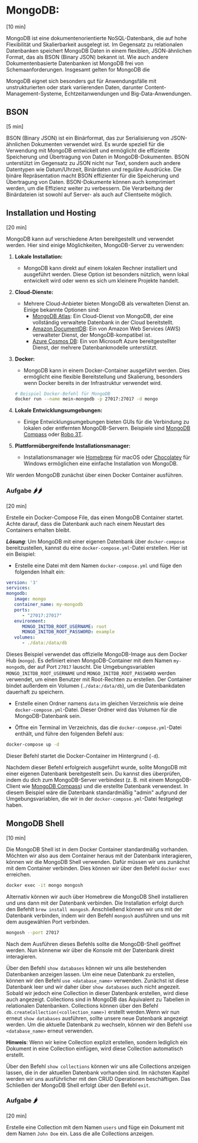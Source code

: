 # MongoDB: 
[10 min]

MongoDB ist eine dokumentenorientierte NoSQL-Datenbank, die auf hohe Flexibilität und Skalierbarkeit ausgelegt ist. Im Gegensatz zu relationalen Datenbanken speichert MongoDB Daten in einem flexiblen, JSON-ähnlichen Format, das als BSON (Binary JSON) bekannt ist. Wie auch andere Dokumentenbasierte Datenbanken ist MongoDB frei von Schemaanforderungen. Insgesamt gelten for MongoDB die 

MongoDB eignet sich besonders gut für Anwendungsfälle mit unstrukturierten oder stark variierenden Daten, darunter Content-Management-Systeme, Echtzeitanwendungen und Big-Data-Anwendungen.


## BSON
[5 min]

BSON (Binary JSON) ist ein Binärformat, das zur Serialisierung von JSON-ähnlichen Dokumenten verwendet wird. Es wurde speziell für die Verwendung mit MongoDB entwickelt und ermöglicht die effiziente Speicherung und Übertragung von Daten in MongoDB-Dokumenten. BSON unterstützt im Gegensatz zu JSON nicht nur Text, sondern auch andere Datentypen wie Datum/Uhrzeit, Binärdaten und reguläre Ausdrücke. Die binäre Repräsentation macht BSON effizienter für die Speicherung und Übertragung von Daten. BSON-Dokumente können auch komprimiert werden, um die Effizienz weiter zu verbessern. Die Verarbeitung der Binärdateien ist sowohl auf Server- als auch auf Clientseite möglich.


## Installation und Hosting
[20 min]

MongoDB kann auf verschiedene Arten bereitgestellt und verwendet werden. Hier sind einige Möglichkeiten, MongoDB-Server zu verwenden:

1. **Lokale Installation:**
   - MongoDB kann direkt auf einem lokalen Rechner installiert und ausgeführt werden. Diese Option ist besonders nützlich, wenn lokal entwickelt wird oder wenn es sich um kleinere Projekte handelt.

2. **Cloud-Dienste:**
   - Mehrere Cloud-Anbieter bieten MongoDB als verwalteten Dienst an. Einige bekannte Optionen sind:
     - [MongoDB Atlas](https://www.mongodb.com/cloud/atlas): Ein Cloud-Dienst von MongoDB, der eine vollständig verwaltete Datenbank in der Cloud bereitstellt.
     - [Amazon DocumentDB](https://aws.amazon.com/documentdb/): Ein von Amazon Web Services (AWS) verwalteter Dienst, der MongoDB-kompatibel ist.
     - [Azure Cosmos DB](https://azure.microsoft.com/en-us/services/cosmos-db/): Ein von Microsoft Azure bereitgestellter Dienst, der mehrere Datenbankmodelle unterstützt.

3. **Docker:**
   - MongoDB kann in einem Docker-Container ausgeführt werden. Dies ermöglicht eine flexible Bereitstellung und Skalierung, besonders wenn Docker bereits in der Infrastruktur verwendet wird.

   ```bash
   # Beispiel Docker-Befehl für MongoDB
   docker run --name mein-mongodb -p 27017:27017 -d mongo
   ```

4. **Lokale Entwicklungsumgebungen:**
   - Einige Entwicklungsumgebungen bieten GUIs für die Verbindung zu lokalen oder entfernten MongoDB-Servern. Beispiele sind [MongoDB Compass](https://www.mongodb.com/products/compass) oder [Robo 3T](https://robomongo.org/).

5. **Plattformübergreifende Installationsmanager:**
   - Installationsmanager wie [Homebrew](https://brew.sh/) für macOS oder [Chocolatey](https://chocolatey.org/) für Windows ermöglichen eine einfache Installation von MongoDB.


Wir werden MongoDB zunächst über einen Docker Container ausführen.

### Aufgabe 🌶🌶
[20 min]

Erstelle ein Docker-Compose File, das einen MongoDB Container startet. Achte darauf, dass die Datenbank auch nach einem Neustart des Containers erhalten bleibt.

***Lösung***:
Um MongoDB mit einer eigenen Datenbank über `docker-compose` bereitzustellen, kannst du eine `docker-compose.yml`-Datei erstellen. Hier ist ein Beispiel:

- Erstelle eine Datei mit dem Namen `docker-compose.yml` und füge den folgenden Inhalt ein:

```yaml
version: '3'
services:
mongodb:
   image: mongo
   container_name: my-mongodb
   ports:
      - "27017:27017"
   environment:
      MONGO_INITDB_ROOT_USERNAME: root
      MONGO_INITDB_ROOT_PASSWORD: example
   volumes:
      - ./data:/data/db
```

Dieses Beispiel verwendet das offizielle MongoDB-Image aus dem Docker Hub (`mongo`). Es definiert einen MongoDB-Container mit dem Namen `my-mongodb`, der auf Port `27017` lauscht. Die Umgebungsvariablen `MONGO_INITDB_ROOT_USERNAME` und `MONGO_INITDB_ROOT_PASSWORD` werden verwendet, um einen Benutzer mit Root-Rechten zu erstellen. Der Container bindet außerdem ein Volumen (`./data:/data/db`), um die Datenbankdaten dauerhaft zu speichern.

- Erstelle einen Ordner namens `data` im gleichen Verzeichnis wie deine `docker-compose.yml`-Datei. Dieser Ordner wird das Volumen für die MongoDB-Datenbank sein.

- Öffne ein Terminal im Verzeichnis, das die `docker-compose.yml`-Datei enthält, und führe den folgenden Befehl aus:

```bash
docker-compose up -d
```

Dieser Befehl startet die Docker-Container im Hintergrund (`-d`).

Nachdem dieser Befehl erfolgreich ausgeführt wurde, sollte MongoDB mit einer eigenen Datenbank bereitgestellt sein. Du kannst dies überprüfen, indem du dich zum MongoDB-Server verbindest (z. B. mit einem MongoDB-Client wie [MongoDB Compass](https://www.mongodb.com/products/compass)) und die erstellte Datenbank verwendest. In diesem Beispiel wäre die Datenbank standardmäßig "admin" aufgrund der Umgebungsvariablen, die wir in der `docker-compose.yml`-Datei festgelegt haben.

## MongoDB Shell
[10 min]

Die MongoDB Shell ist in dem Docker Container standardmäßg vorhanden. Möchten wir also aus dem Container heraus mit der Datenbank interagieren, können wir die MongoDB Shell verwenden. Dafür müssen wir uns zunächst mit dem Container verbinden. Dies können wir über den Befehl `docker exec` erreichen.

```bash
docker exec -it mongo mongosh
```

Alternativ können wir auch über Homebrew die MongoDB Shell installieren und uns dann mit der Datenbank verbinden. Die Installation erfolgt durch den Befehlt `brew install mongosh`. Anschließend können wir uns mit der Datenbank verbinden, indem wir den Befehl `mongosh` ausführen und uns mit dem ausgewählen Port verbinden.

```bash
mongosh --port 27017
```


Nach dem Ausführen dieses Befehls sollte die MongoDB-Shell geöffnet werden. Nun könnenw wir über die Konsole mit der Datenbank direkt interagieren.

Über den Befehl `show databases` können wir uns alle bestehenden Datenbanken anzeigen lassen. Um eine neue Datenbank zu erstellen, können wir den Befehl `use <database_name>` verwenden. Zunächst ist diese Datenbank leer und wir daher über `show databases` auch nicht angezeit. Sobald wir jedoch eine Collection in dieser Datenbank erstellen, wird diese auch angezeigt. Collections sind in MongoDB das Äquivalent zu Tabellen in relationalen Datenbanken. Collections können über den Befehl `db.createCollection(<collection_name>)` erstellt werden.Wenn wir nun erneut `show databases` ausführen, sollte unsere neue Datenbank angezeigt werden. Um die aktuelle Datenbank zu wechseln, können wir den Befehl `use <database_name>` erneut verwenden. 

**Hinweis**: Wenn wir keine Collection explizit erstellen, sondern lediglich ein Dokument in eine Collection einfügen, wird diese Collection automatisch erstellt.

Über den Befehl `show collections` können wir uns alle Collections anzeigen lassen, die in der aktuellen Datenbank vorhanden sind. Im nächsten Kapitel werden wir uns ausführlicher mit den CRUD Operationen beschäftigen. Das Schließen der MongoDB Shell erfolgt über den Befehl `exit`.

### Aufgabe 🌶
[20 min]

Erstelle eine Collection mit dem Namen `users` und füge ein Dokument mit dem Namen `John Doe` ein. Lass die alle Collections anzeigen.